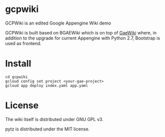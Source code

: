 gcpwiki
========

GCPWiki is an edited Google Appengine Wiki demo

GCPWiki is built based on BGAEWiki which is on top of [GaeWiki](https://github.com/BauweBijl/gaewiki) where, in addition to the upgrade for current Appengine with Python 2.7, Bootstrap is used as frontend.

Install
=======

    cd gcpwiki
    gcloud config set project <your-gae-project>
    gcloud app deploy index.yaml app.yaml

License
=======

The wiki itself is distributed under GNU GPL v3.

pytz is distributed under the MIT license.
